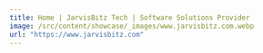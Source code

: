 ```yaml
---
title: Home | JarvisBitz Tech | Software Solutions Provider
image: /src/content/showcase/_images/www.jarvisbitz.com.webp
url: "https://www.jarvisbitz.com"
---
```

